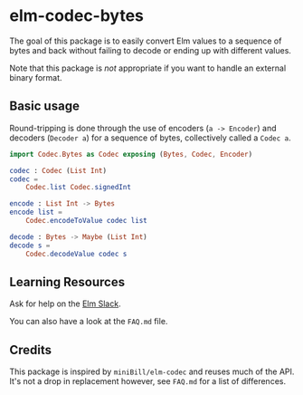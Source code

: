 # elm-codec-bytes

The goal of this package is to easily convert Elm values to a sequence of 
bytes and back without failing to decode or ending up with different values.

Note that this package is _not_ appropriate if you want to handle an external binary format.

## Basic usage

Round-tripping is done through the use of encoders (`a -> Encoder`) and decoders (`Decoder a`) for a sequence of bytes, collectively called a `Codec a`.

```elm
import Codec.Bytes as Codec exposing (Bytes, Codec, Encoder)

codec : Codec (List Int)
codec =
    Codec.list Codec.signedInt

encode : List Int -> Bytes
encode list =
    Codec.encodeToValue codec list

decode : Bytes -> Maybe (List Int)
decode s =
    Codec.decodeValue codec s
```

## Learning Resources

Ask for help on the [Elm Slack](https://elmlang.herokuapp.com/).

You can also have a look at the `FAQ.md` file.

## Credits

This package is inspired by `miniBill/elm-codec` and reuses much of the API. 
It's not a drop in replacement however, see `FAQ.md` for a list of differences.